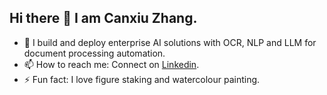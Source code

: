 ## Hi there 👋 I am Canxiu Zhang.
- 🔭 I build and deploy enterprise AI solutions with OCR, NLP and LLM for document processing automation.
- 📫 How to reach me: Connect on [Linkedin](https://www.linkedin.com/in/canxiu-z-23a424a9).
- ⚡ Fun fact: I love figure staking and watercolour painting.

<!--
**canxiu-zhang/canxiu-zhang** is a ✨ _special_ ✨ repository because its `README.md` (this file) appears on your GitHub profile.

Here are some ideas to get you started:

- 🔭 I’m currently building and deploying ML pipelines with OCR, NLP and LLM for insurance document analytics automation.
- 🌱 I’m currently learning UX for AI-driven products.
- ⚡ Fun fact: I love figure staking and water color painting.
- 💻 Check out my [website](https://canxiu-zhang.github.io) (working in progress) for more details.
![Canxiu's GitHub stats](https://github-readme-stats.vercel.app/api?username=canxiu-zhang&show_icons=true&theme=transparent)

-->
